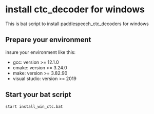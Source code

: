 # install ctc_decoder for windows

This is bat script to install paddlespeech_ctc_decoders for windows

## Prepare your environment

insure your environment like this:

* gcc: version >= 12.1.0
* cmake: version >= 3.24.0
* make: version >= 3.82.90
* visual studio: version >= 2019

## Start your bat script

```shell
start install_win_ctc.bat

```
